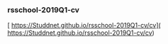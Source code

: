 ### rsschool-2019Q1-cv  
[ https://Studdnet.github.io/rsschool-2019Q1-cv/cv]( https://Studdnet.github.io/rsschool-2019Q1-cv/cv)